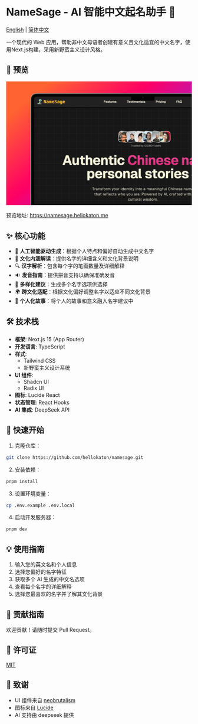 # NameSage - AI 智能中文起名助手 🎯

[English](README.md) | [简体中文](README_zh.md)

一个现代的 Web 应用，帮助非中文母语者创建有意义且文化适宜的中文名字，使用Next.js构建，采用新野蛮主义设计风格。

## 📸 预览

![snipate_1.png](screenshots/snipate_1.png)

预览地址: https://namesage.hellokaton.me

## ✨ 核心功能

- 🤖 **人工智能驱动生成**：根据个人特点和偏好自动生成中文名字
- 🎯 **文化内涵解读**：提供名字的详细含义和文化背景说明
- 🔍 **汉字解析**：包含每个字的笔画数量及详细解释
- 🔉 **发音指南**：提供拼音支持以确保准确发音
- 🔄 **多样化建议**：生成多个名字选项供选择
- 🌍 **跨文化适配**：根据文化偏好调整名字以适应不同文化背景
- 📖 **个人化故事**：将个人的故事和意义融入名字建议中

## 🛠️ 技术栈

- **框架**: Next.js 15 (App Router)
- **开发语言**: TypeScript
- **样式**:
  - Tailwind CSS
  - 新野蛮主义设计系统
- **UI 组件**:
  - Shadcn UI
  - Radix UI
- **图标**: Lucide React
- **状态管理**: React Hooks
- **AI 集成**: DeepSeek API

## 🚀 快速开始

1. 克隆仓库：

```bash
git clone https://github.com/hellokaton/namesage.git
```

2. 安装依赖：

```bash
pnpm install
```

3. 设置环境变量：

```bash
cp .env.example .env.local
```

4. 启动开发服务器：

```bash
pnpm dev
```

## 💡 使用指南

1. 输入您的英文名和个人信息
2. 选择您偏好的名字特征
3. 获取多个 AI 生成的中文名选项
4. 查看每个名字的详细解释
5. 选择您最喜欢的名字并了解其文化背景

## 🤝 贡献指南

欢迎贡献！请随时提交 Pull Request。

## 📝 许可证

[MIT](LICENSE)

## 🙏 致谢

- UI 组件来自 [neobrutalism](https://www.neobrutalism.dev)
- 图标来自 [Lucide](https://lucide.dev)
- AI 支持由 deepseek 提供
